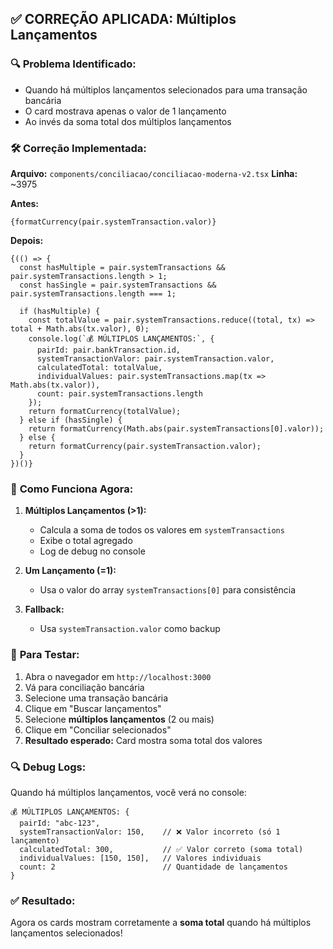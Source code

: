 ## ✅ CORREÇÃO APLICADA: Múltiplos Lançamentos

### 🔍 **Problema Identificado:**
- Quando há múltiplos lançamentos selecionados para uma transação bancária
- O card mostrava apenas o valor de 1 lançamento 
- Ao invés da soma total dos múltiplos lançamentos

### 🛠️ **Correção Implementada:**

**Arquivo:** `components/conciliacao/conciliacao-moderna-v2.tsx`
**Linha:** ~3975

**Antes:**
```tsx
{formatCurrency(pair.systemTransaction.valor)}
```

**Depois:**
```tsx
{(() => {
  const hasMultiple = pair.systemTransactions && pair.systemTransactions.length > 1;
  const hasSingle = pair.systemTransactions && pair.systemTransactions.length === 1;
  
  if (hasMultiple) {
    const totalValue = pair.systemTransactions.reduce((total, tx) => total + Math.abs(tx.valor), 0);
    console.log(`💰 MÚLTIPLOS LANÇAMENTOS:`, {
      pairId: pair.bankTransaction.id,
      systemTransactionValor: pair.systemTransaction.valor,
      calculatedTotal: totalValue,
      individualValues: pair.systemTransactions.map(tx => Math.abs(tx.valor)),
      count: pair.systemTransactions.length
    });
    return formatCurrency(totalValue);
  } else if (hasSingle) {
    return formatCurrency(Math.abs(pair.systemTransactions[0].valor));
  } else {
    return formatCurrency(pair.systemTransaction.valor);
  }
})()}
```

### 🎯 **Como Funciona Agora:**

1. **Múltiplos Lançamentos (>1):** 
   - Calcula a soma de todos os valores em `systemTransactions`
   - Exibe o total agregado
   - Log de debug no console

2. **Um Lançamento (=1):**
   - Usa o valor do array `systemTransactions[0]` para consistência

3. **Fallback:**
   - Usa `systemTransaction.valor` como backup

### 🧪 **Para Testar:**

1. Abra o navegador em `http://localhost:3000`
2. Vá para conciliação bancária
3. Selecione uma transação bancária
4. Clique em "Buscar lançamentos" 
5. Selecione **múltiplos lançamentos** (2 ou mais)
6. Clique em "Conciliar selecionados"
7. **Resultado esperado:** Card mostra soma total dos valores

### 🔍 **Debug Logs:**

Quando há múltiplos lançamentos, você verá no console:
```
💰 MÚLTIPLOS LANÇAMENTOS: {
  pairId: "abc-123",
  systemTransactionValor: 150,    // ❌ Valor incorreto (só 1 lançamento)
  calculatedTotal: 300,           // ✅ Valor correto (soma total)
  individualValues: [150, 150],   // Valores individuais
  count: 2                        // Quantidade de lançamentos
}
```

### ✅ **Resultado:**
Agora os cards mostram corretamente a **soma total** quando há múltiplos lançamentos selecionados!
